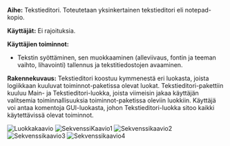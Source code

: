 **Aihe:** Tekstieditori. Toteutetaan yksinkertainen tekstieditori eli notepad-kopio. 

**Käyttäjät:** Ei rajoituksia.

**Käyttäjien toiminnot:**
- Tekstin syöttäminen, sen muokkaaminen (alleviivaus, fontin ja teeman vaihto, lihavointi) tallennus ja tekstitiedostojen avaaminen.

**Rakennekuvaus:**
Tekstieditori koostuu kymmenestä eri luokasta, joista logiikkaan kuuluvat toiminnot-paketissa olevat luokat. Tekstieditori-pakettiin kuuluu Main- ja Tekstieditori-luokka, joista viimeisin jakaa käyttäjän valitsemia toiminnallisuuksia toiminnot-paketissa oleviin luokkiin.
Käyttäjä voi antaa komentoja GUI-luokasta, johon Tekstieditori-luokka sitoo kaikki käytettävissä olevat toiminnot.


![Luokkakaavio](https://github.com/vipeeri/Tekstieditori/blob/master/dokumentaatio/luokkakaavio.png)
![SekvenssiKaavio1](https://github.com/vipeeri/Tekstieditori/blob/master/dokumentaatio/sekvenssikaavioavaa.png)
![Sekvenssikaavio2](https://github.com/vipeeri/Tekstieditori/blob/master/dokumentaatio/sekvenssikaaviotallenna.png)
![Sekvenssikaavio3](https://github.com/vipeeri/Tekstieditori/blob/master/dokumentaatio/sekvenssikaaviofontti.png)
![Sekvenssikaavio4](https://github.com/vipeeri/Tekstieditori/blob/master/dokumentaatio/sekvenssikaaviolihavoi.png)
